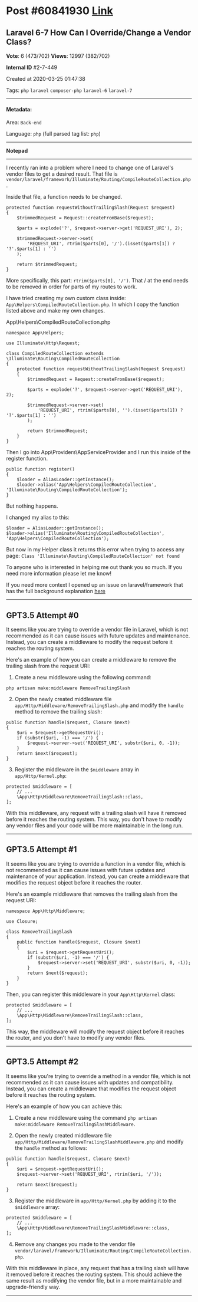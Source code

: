 
# Post \#60841930 [Link](https://stackoverflow.com/questions/60841930/)

## Laravel 6-7 How Can I Override/Change a Vendor Class?

**Vote**: 6 (473/702) **Views**: 12997 (382/702) 

**Internal ID** \#2-7-449

Created at 2020-03-25 01:47:38

Tags: `php` `laravel` `composer-php` `laravel-6` `laravel-7`

----------

#### Metadata:

Area: `Back-end`

Language: `php` (full parsed tag list: `php`)

----------

**Notepad**


----------

I recently ran into a problem where I need to change one of Laravel's vendor files to get a desired result.
That file is `vendor/laravel/framework/Illuminate/Routing/CompileRouteCollection.php`.

Inside that file, a function needs to be changed.

```
protected function requestWithoutTrailingSlash(Request $request)
{
    $trimmedRequest = Request::createFromBase($request);

    $parts = explode('?', $request->server->get('REQUEST_URI'), 2);

    $trimmedRequest->server->set(
        'REQUEST_URI', rtrim($parts[0], '/').(isset($parts[1]) ? '?'.$parts[1] : '')
    );

    return $trimmedRequest;
}
```


More specifically, this part: `rtrim($parts[0], '/')`. That / at the end needs to be removed in order for parts of my routes to work.

I have tried creating my own custom class inside: `App\Helpers\CompiledRouteCollection.php`. In which I copy the function listed above and make my own changes.

App\Helpers\CompiledRouteCollection.php

```
namespace App\Helpers;

use Illuminate\Http\Request;

class CompiledRouteCollection extends \Illuminate\Routing\CompiledRouteCollection
{
    protected function requestWithoutTrailingSlash(Request $request)
    {
        $trimmedRequest = Request::createFromBase($request);

        $parts = explode('?', $request->server->get('REQUEST_URI'), 2);

        $trimmedRequest->server->set(
            'REQUEST_URI', rtrim($parts[0], '').(isset($parts[1]) ? '?'.$parts[1] : '')
        );

        return $trimmedRequest;
    }
}
```


Then I go into App\Providers\AppServiceProvider and I run this inside of the register function.

```
public function register()
{
    $loader = AliasLoader::getInstance();
    $loader->alias('App\Helpers\CompiledRouteCollection', 'Illuminate\Routing\CompiledRouteCollection');
}
```


But nothing happens.



I changed my alias to this:

```
$loader = AliasLoader::getInstance();
$loader->alias('Illuminate\Routing\CompiledRouteCollection', 'App\Helpers\CompiledRouteCollection');
```


But now in my Helper class it returns this error when trying to access any page:
`Class 'Illuminate\Routing\CompiledRouteCollection' not found`

To anyone who is interested in helping me out thank you so much. If you need more information please let me know!

If you need more context I opened up an issue on laravel/framework that has the full background explanation [here](https://github.com/laravel/framework/issues/32082)


----------
        
## GPT3.5 Attempt \#0

It seems like you are trying to override a vendor file in Laravel, which is not recommended as it can cause issues with future updates and maintenance. Instead, you can create a middleware to modify the request before it reaches the routing system.

Here's an example of how you can create a middleware to remove the trailing slash from the request URI:

1. Create a new middleware using the following command:

```
php artisan make:middleware RemoveTrailingSlash
```

2. Open the newly created middleware file `app/Http/Middleware/RemoveTrailingSlash.php` and modify the `handle` method to remove the trailing slash:

```
public function handle($request, Closure $next)
{
    $uri = $request->getRequestUri();
    if (substr($uri, -1) === '/') {
        $request->server->set('REQUEST_URI', substr($uri, 0, -1));
    }
    return $next($request);
}
```

3. Register the middleware in the `$middleware` array in `app/Http/Kernel.php`:

```
protected $middleware = [
    // ...
    \App\Http\Middleware\RemoveTrailingSlash::class,
];
```

With this middleware, any request with a trailing slash will have it removed before it reaches the routing system. This way, you don't have to modify any vendor files and your code will be more maintainable in the long run.

--------

## GPT3.5 Attempt \#1

It seems like you are trying to override a function in a vendor file, which is not recommended as it can cause issues with future updates and maintenance of your application. Instead, you can create a middleware that modifies the request object before it reaches the router.

Here's an example middleware that removes the trailing slash from the request URI:

```
namespace App\Http\Middleware;

use Closure;

class RemoveTrailingSlash
{
    public function handle($request, Closure $next)
    {
        $uri = $request->getRequestUri();
        if (substr($uri, -1) === '/') {
            $request->server->set('REQUEST_URI', substr($uri, 0, -1));
        }
        return $next($request);
    }
}
```

Then, you can register this middleware in your `App\Http\Kernel` class:

```
protected $middleware = [
    // ...
    \App\Http\Middleware\RemoveTrailingSlash::class,
];
```

This way, the middleware will modify the request object before it reaches the router, and you don't have to modify any vendor files.

--------

## GPT3.5 Attempt \#2

It seems like you're trying to override a method in a vendor file, which is not recommended as it can cause issues with updates and compatibility. Instead, you can create a middleware that modifies the request object before it reaches the routing system.

Here's an example of how you can achieve this:

1. Create a new middleware using the command `php artisan make:middleware RemoveTrailingSlashMiddleware`.

2. Open the newly created middleware file `app/Http/Middleware/RemoveTrailingSlashMiddleware.php` and modify the `handle` method as follows:

```
public function handle($request, Closure $next)
{
    $uri = $request->getRequestUri();
    $request->server->set('REQUEST_URI', rtrim($uri, '/'));

    return $next($request);
}
```

3. Register the middleware in `app/Http/Kernel.php` by adding it to the `$middleware` array:

```
protected $middleware = [
    // ...
    \App\Http\Middleware\RemoveTrailingSlashMiddleware::class,
];
```

4. Remove any changes you made to the vendor file `vendor/laravel/framework/Illuminate/Routing/CompileRouteCollection.php`.

With this middleware in place, any request that has a trailing slash will have it removed before it reaches the routing system. This should achieve the same result as modifying the vendor file, but in a more maintainable and upgrade-friendly way.

--------
